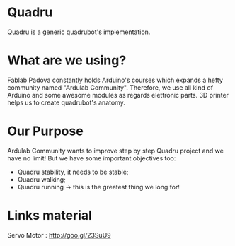 # Quadru
Quadru is a generic quadrubot's implementation.

# What are we using?
Fablab Padova constantly holds Arduino's courses which expands a hefty community named "Ardulab Community".
Therefore, we use all kind of Arduino and some awesome modules as regards elettronic parts.
3D printer helps us to create quadrubot's anatomy.

# Our Purpose
Ardulab Community wants to improve step by step Quadru project and we have no limit! But we have some important objectives too:

- Quadru stability, it needs to be stable;
- Quadru walking;
- Quadru running -> this is the greatest thing we long for!

# Links material

Servo Motor : http://goo.gl/23SuU9

